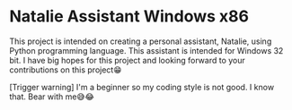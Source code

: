 # Natalie Assistant Windows x86

This project is intended on creating a personal assistant, Natalie, using Python programming language. This assistant is intended for Windows 32 bit. I have big hopes for this project and looking forward to your contributions on this project😁

[Trigger warning] I'm a beginner so my coding style is not good. I know that. Bear with me😅😂
